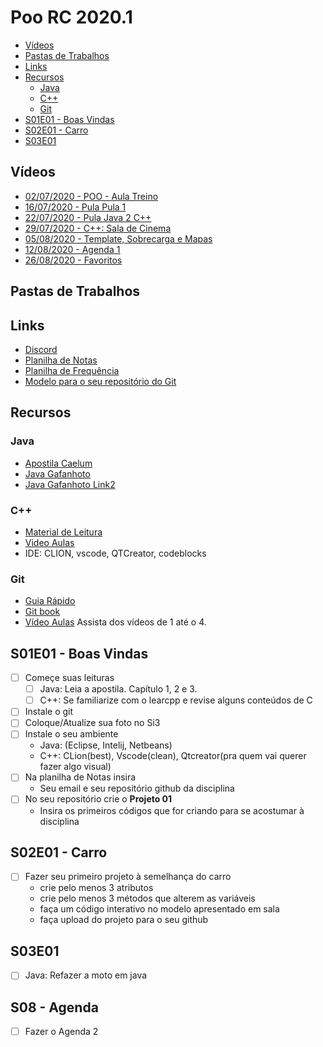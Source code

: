 # Poo RC 2020.1

<!--TOC_BEGIN-->
- [Vídeos](#vídeos)
- [Pastas de Trabalhos](#pastas-de-trabalhos)
- [Links](#links)
- [Recursos](#recursos)
    - [Java](#java)
    - [C++](#c)
    - [Git](#git)
- [S01E01 - Boas Vindas](#s01e01---boas-vindas)
- [S02E01 - Carro](#s02e01---carro)
- [S03E01](#s03e01)

<!--TOC_END-->

## Vídeos
- [02/07/2020 - POO - Aula Treino](https://drive.google.com/file/d/1DO2fOLhuE2yEqfxRqHKCXHE5DgH-GLP_/view?usp=sharing)
- [16/07/2020 - Pula Pula 1](https://drive.google.com/file/d/1_5590VQHnE3ltm-3MBC0oPZmkCLcAcTZ/view?usp=sharing)
- [22/07/2020 - Pula Java 2 C++](https://drive.google.com/file/d/1t93HTs5hv1uHRVGer2Qf6kBePtPlX7J0/view?usp=sharing)
- [29/07/2020 - C++: Sala de Cinema](https://drive.google.com/file/d/1dxvheoOopIm5NQwhurGFOL11R_zH-3lv/view?usp=sharing)
- [05/08/2020 - Template, Sobrecarga e Mapas](https://drive.google.com/file/d/1F4SofBC89IC6lEGN8se4Agbsn1x3u7my/view?usp=sharing)
- [12/08/2020 - Agenda 1](https://drive.google.com/file/d/1XDrbCjfSwLTtdCjPfKa58abPPAoq7z8g/view?usp=sharing)
- [26/08/2020 - Favoritos](https://drive.google.com/file/d/1BddFUbw_luQaZzBs99eXyHRW1ZTEVNTe/view?usp=sharing)

## Pastas de Trabalhos

## Links
- [Discord](https://discord.gg/QfpFMCV)
- [Planilha de Notas](https://docs.google.com/spreadsheets/d/1G1RL1_KoDXlvtZZvF3H3j9v5dyktDB22hTdsJfbcdH4/edit?usp=sharing)
- [Planilha de Frequência](https://docs.google.com/spreadsheets/d/19cxk6BR4jhmrHZonlRA8yLRyh0HL7wZqfZ6ph2VWzcU/edit?usp=sharing)
- [Modelo para o seu repositório do Git](https://github.com/senapk/exemplo_repositorio_disciplina)

## Recursos
### Java
- [Apostila Caelum](https://www.caelum.com.br/apostila-java-orientacao-objetos/)
- [Java Gafanhoto](https://www.youtube.com/playlist?list=PLHz_AreHm4dkqe2aR0tQK74m8SFe-aGsY)
- [Java Gafanhoto Link2](https://www.cursoemvideo.com/course/curso-de-poo-java/)

### C++
- [Material de Leitura](https://www.learncpp.com/)
- [Video Aulas](https://www.youtube.com/playlist?list=PLx4x_zx8csUjczg1qPHavU1vw1IkBcm40)
- IDE: CLION, vscode, QTCreator, codeblocks 

### Git
- [Guia Rápido](https://rogerdudler.github.io/git-guide/index.pt_BR.html)
- [Git book](https://pt.wikiversity.org/wiki/Git_B%C3%A1sico)
- [Vídeo Aulas](https://www.youtube.com/playlist?list=PLInBAd9OZCzzHBJjLFZzRl6DgUmOeG3H0) Assista dos vídeos de 1 até o 4.

## S01E01 - Boas Vindas
- [ ] Começe suas leituras
    - [ ] Java: Leia a apostila. Capítulo 1, 2 e 3.
    - [ ] C++: Se familiarize com o learcpp e revise alguns conteúdos de C
- [ ] Instale o git
- [ ] Coloque/Atualize sua foto no Si3
- [ ] Instale o seu ambiente
    - Java: (Eclipse, Intelij, Netbeans)
    - C++: CLion(best), Vscode(clean), Qtcreator(pra quem vai querer fazer algo visual)
- [ ] Na planilha de Notas insira
    - Seu email e seu repositório github da disciplina
- [ ] No seu repositório crie o **Projeto 01**
    - Insira os primeiros códigos que for criando para se acostumar à disciplina

## S02E01 - Carro
- [ ] Fazer seu primeiro projeto à semelhança do carro
    - crie pelo menos 3 atributos
    - crie pelo menos 3 métodos que alterem as variáveis
    - faça um código interativo no modelo apresentado em sala
    - faça upload do projeto para o seu github

## S03E01
- [ ] Java: Refazer a moto em java

## S08 - Agenda
- [ ] Fazer o Agenda 2
